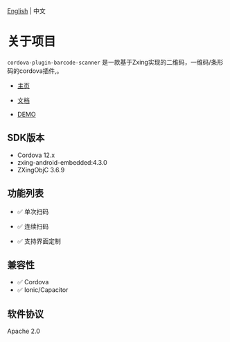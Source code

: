 [English](README.md) | 中文

# 关于项目

`cordova-plugin-barcode-scanner` 是一款基于Zxing实现的二维码，一维码/条形码的cordova插件,。


- [主页](https://byteee.fund/project/cordova-plugin-barcode-scanner)

- [文档](https://byteee.fund/doc/cordova-plugin-barcode-scanner/)

- [DEMO](https://github.com/byteee-fund/cordova-plugin-barcode-scanner-demo)


## SDK版本

- Cordova 12.x
- zxing-android-embedded:4.3.0
- ZXingObjC 3.6.9



## 功能列表

- ✅ 单次扫码

- ✅ 连续扫码

- ✅ 支持界面定制



## 兼容性

- ✅ Cordova
- ✅ Ionic/Capacitor

## 软件协议

Apache 2.0

